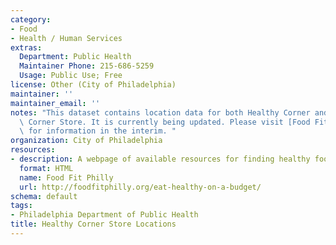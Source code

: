 ```yaml
---
category:
- Food
- Health / Human Services
extras:
  Department: Public Health
  Maintainer Phone: 215-686-5259
  Usage: Public Use; Free
license: Other (City of Philadelphia)
maintainer: ''
maintainer_email: ''
notes: "This dataset contains location data for both Healthy Corner and Enhanced Healthy\
  \ Corner Store. It is currently being updated. Please visit [Food Fit Philly](http://foodfitphilly.org/eat-healthy-on-a-budget/)\
  \ for information in the interim. "
organization: City of Philadelphia
resources:
- description: A webpage of available resources for finding healthy food.
  format: HTML
  name: Food Fit Philly
  url: http://foodfitphilly.org/eat-healthy-on-a-budget/
schema: default
tags:
- Philadelphia Department of Public Health
title: Healthy Corner Store Locations
---
```

